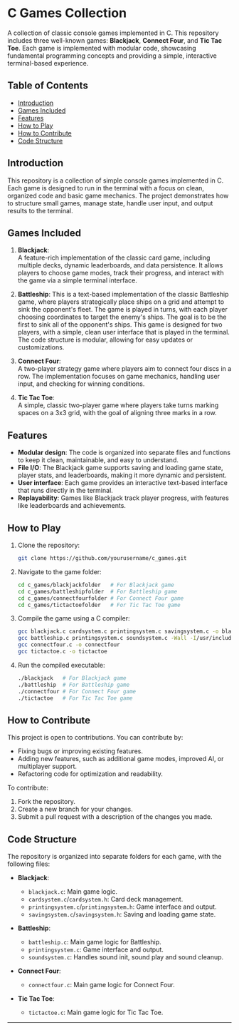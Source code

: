 # C Games Collection

A collection of classic console games implemented in C. This repository includes three well-known games: **Blackjack**, **Connect Four**, and **Tic Tac Toe**. Each game is implemented with modular code, showcasing fundamental programming concepts and providing a simple, interactive terminal-based experience.

## Table of Contents
- [Introduction](#introduction)
- [Games Included](#games-included)
- [Features](#features)
- [How to Play](#how-to-play)
- [How to Contribute](#how-to-contribute)
- [Code Structure](#code-structure)

## Introduction
This repository is a collection of simple console games implemented in C. Each game is designed to run in the terminal with a focus on clean, organized code and basic game mechanics. The project demonstrates how to structure small games, manage state, handle user input, and output results to the terminal.

## Games Included
1. **Blackjack**:  
   A feature-rich implementation of the classic card game, including multiple decks, dynamic leaderboards, and data persistence. It allows players to choose game modes, track their progress, and interact with the game via a simple terminal interface.

2. **Battleship**:
   This is a text-based implementation of the classic Battleship game, where players strategically place ships on a grid and attempt to sink the opponent's fleet. The game is played in turns, with each player choosing coordinates to target the enemy's ships. The goal is to be the first to sink all of the opponent's ships. This game is designed for two players, with a simple, clean user interface that is played in the terminal. The code structure is modular, allowing for easy updates or customizations.

3. **Connect Four**:  
   A two-player strategy game where players aim to connect four discs in a row. The implementation focuses on game mechanics, handling user input, and checking for winning conditions.

4. **Tic Tac Toe**:  
   A simple, classic two-player game where players take turns marking spaces on a 3x3 grid, with the goal of aligning three marks in a row.

## Features
- **Modular design**: The code is organized into separate files and functions to keep it clean, maintainable, and easy to understand.
- **File I/O**: The Blackjack game supports saving and loading game state, player stats, and leaderboards, making it more dynamic and persistent.
- **User interface**: Each game provides an interactive text-based interface that runs directly in the terminal.
- **Replayability**: Games like Blackjack track player progress, with features like leaderboards and achievements.

## How to Play
1. Clone the repository:
   ```bash
   git clone https://github.com/yourusername/c_games.git
   ```
   
2. Navigate to the game folder:
   ```bash
   cd c_games/blackjackfolder   # For Blackjack game
   cd c_games/battleshipfolder  # For Battleship game
   cd c_games/connectfourfolder # For Connect Four game
   cd c_games/tictactoefolder   # For Tic Tac Toe game
   ```

3. Compile the game using a C compiler:
   ```bash
   gcc blackjack.c cardsystem.c printingsystem.c savingsystem.c -o blackjack
   gcc battleship.c printingsystem.c soundsystem.c -Wall -I/usr/include/SDL2 -lSDL2 -lSDL2_mixer -o battleship
   gcc connectfour.c -o connectfour
   gcc tictactoe.c -o tictactoe
   ```

4. Run the compiled executable:
   ```bash
   ./blackjack   # For Blackjack game
   ./battleship  # For Battleship game
   ./connectfour # For Connect Four game
   ./tictactoe   # For Tic Tac Toe game
   ```

## How to Contribute
This project is open to contributions. You can contribute by:
- Fixing bugs or improving existing features.
- Adding new features, such as additional game modes, improved AI, or multiplayer support.
- Refactoring code for optimization and readability.

To contribute:
1. Fork the repository.
2. Create a new branch for your changes.
3. Submit a pull request with a description of the changes you made.

## Code Structure
The repository is organized into separate folders for each game, with the following files:

- **Blackjack**:
  - `blackjack.c`: Main game logic.
  - `cardsystem.c`/`cardsystem.h`: Card deck management.
  - `printingsystem.c`/`printingsystem.h`: Game interface and output.
  - `savingsystem.c`/`savingsystem.h`: Saving and loading game state.

- **Battleship**:
  - `battleship.c`: Main game logic for Battleship.
  - `printingsystem.c`: Game interface and output.
  - `soundsystem.c`: Handles sound init, sound play and sound cleanup.

- **Connect Four**:
  - `connectfour.c`: Main game logic for Connect Four.

- **Tic Tac Toe**:
  - `tictactoe.c`: Main game logic for Tic Tac Toe.

---
